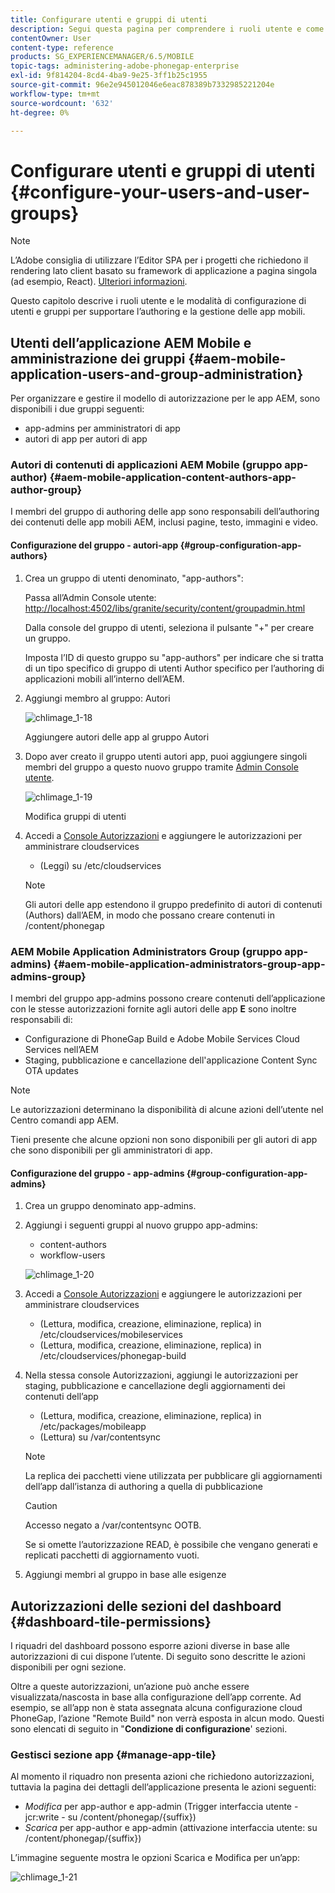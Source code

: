 ```yaml
---
title: Configurare utenti e gruppi di utenti
description: Segui questa pagina per comprendere i ruoli utente e come configurare utenti e gruppi per supportare l’authoring e la gestione delle app mobili.
contentOwner: User
content-type: reference
products: SG_EXPERIENCEMANAGER/6.5/MOBILE
topic-tags: administering-adobe-phonegap-enterprise
exl-id: 9f814204-8cd4-4ba9-9e25-3ff1b25c1955
source-git-commit: 96e2e945012046e6eac878389b7332985221204e
workflow-type: tm+mt
source-wordcount: '632'
ht-degree: 0%

---
```


# Configurare utenti e gruppi di utenti {#configure-your-users-and-user-groups}

>[!NOTE]
>
>L’Adobe consiglia di utilizzare l’Editor SPA per i progetti che richiedono il rendering lato client basato su framework di applicazione a pagina singola (ad esempio, React). [Ulteriori informazioni](/help/sites-developing/spa-overview.md).

Questo capitolo descrive i ruoli utente e le modalità di configurazione di utenti e gruppi per supportare l’authoring e la gestione delle app mobili.

## Utenti dell’applicazione AEM Mobile e amministrazione dei gruppi {#aem-mobile-application-users-and-group-administration}

Per organizzare e gestire il modello di autorizzazione per le app AEM, sono disponibili i due gruppi seguenti:

* app-admins per amministratori di app
* autori di app per autori di app

### Autori di contenuti di applicazioni AEM Mobile (gruppo app-author) {#aem-mobile-application-content-authors-app-author-group}

I membri del gruppo di authoring delle app sono responsabili dell’authoring dei contenuti delle app mobili AEM, inclusi pagine, testo, immagini e video.

#### Configurazione del gruppo - autori-app {#group-configuration-app-authors}

1. Crea un gruppo di utenti denominato, &quot;app-authors&quot;:

   Passa all’Admin Console utente: [http://localhost:4502/libs/granite/security/content/groupadmin.html](http://localhost:4502/libs/granite/security/content/groupadmin.html)

   Dalla console del gruppo di utenti, seleziona il pulsante &quot;+&quot; per creare un gruppo.

   Imposta l’ID di questo gruppo su &quot;app-authors&quot; per indicare che si tratta di un tipo specifico di gruppo di utenti Author specifico per l’authoring di applicazioni mobili all’interno dell’AEM.

1. Aggiungi membro al gruppo: Autori

   ![chlimage_1-18](assets/chlimage_1-18.png)

   Aggiungere autori delle app al gruppo Autori

1. Dopo aver creato il gruppo utenti autori app, puoi aggiungere singoli membri del gruppo a questo nuovo gruppo tramite [Admin Console utente](http://localhost:4502/libs/granite/security/content/useradmin.md).

   ![chlimage_1-19](assets/chlimage_1-19.png)

   Modifica gruppi di utenti

1. Accedi a [Console Autorizzazioni](http://localhost:4502/useradmin) e aggiungere le autorizzazioni per amministrare cloudservices

   * (Leggi) su /etc/cloudservices

   >[!NOTE]
   >
   >Gli autori delle app estendono il gruppo predefinito di autori di contenuti (Authors) dall’AEM, in modo che possano creare contenuti in /content/phonegap

### AEM Mobile Application Administrators Group (gruppo app-admins) {#aem-mobile-application-administrators-group-app-admins-group}

I membri del gruppo app-admins possono creare contenuti dell’applicazione con le stesse autorizzazioni fornite agli autori delle app **E** sono inoltre responsabili di:

* Configurazione di PhoneGap Build e Adobe Mobile Services Cloud Services nell’AEM
* Staging, pubblicazione e cancellazione dell&#39;applicazione Content Sync OTA updates

>[!NOTE]
>
>Le autorizzazioni determinano la disponibilità di alcune azioni dell’utente nel Centro comandi app AEM.
>
>Tieni presente che alcune opzioni non sono disponibili per gli autori di app che sono disponibili per gli amministratori di app.

#### Configurazione del gruppo - app-admins {#group-configuration-app-admins}

1. Crea un gruppo denominato app-admins.
1. Aggiungi i seguenti gruppi al nuovo gruppo app-admins:

   * content-authors
   * workflow-users

   ![chlimage_1-20](assets/chlimage_1-20.png)

1. Accedi a [Console Autorizzazioni](http://localhost:4502/useradmin) e aggiungere le autorizzazioni per amministrare cloudservices

   * (Lettura, modifica, creazione, eliminazione, replica) in /etc/cloudservices/mobileservices
   * (Lettura, modifica, creazione, eliminazione, replica) in /etc/cloudservices/phonegap-build

1. Nella stessa console Autorizzazioni, aggiungi le autorizzazioni per staging, pubblicazione e cancellazione degli aggiornamenti dei contenuti dell’app

   * (Lettura, modifica, creazione, eliminazione, replica) in /etc/packages/mobileapp
   * (Lettura) su /var/contentsync

   >[!NOTE]
   >
   >La replica dei pacchetti viene utilizzata per pubblicare gli aggiornamenti dell’app dall’istanza di authoring a quella di pubblicazione

   >[!CAUTION]
   >
   >Accesso negato a /var/contentsync OOTB.
   >
   >Se si omette l’autorizzazione READ, è possibile che vengano generati e replicati pacchetti di aggiornamento vuoti.

1. Aggiungi membri al gruppo in base alle esigenze

## Autorizzazioni delle sezioni del dashboard {#dashboard-tile-permissions}

I riquadri del dashboard possono esporre azioni diverse in base alle autorizzazioni di cui dispone l’utente. Di seguito sono descritte le azioni disponibili per ogni sezione.

Oltre a queste autorizzazioni, un’azione può anche essere visualizzata/nascosta in base alla configurazione dell’app corrente. Ad esempio, se all’app non è stata assegnata alcuna configurazione cloud PhoneGap, l’azione &quot;Remote Build&quot; non verrà esposta in alcun modo. Questi sono elencati di seguito in &quot;**Condizione di configurazione**&#39; sezioni.

### Gestisci sezione app {#manage-app-tile}

Al momento il riquadro non presenta azioni che richiedono autorizzazioni, tuttavia la pagina dei dettagli dell’applicazione presenta le azioni seguenti:

* *Modifica* per app-author e app-admin (Trigger interfaccia utente - jcr:write - su /content/phonegap/{suffix})
* *Scarica* per app-author e app-admin (attivazione interfaccia utente: su /content/phonegap/{suffix})

L’immagine seguente mostra le opzioni Scarica e Modifica per un’app:

![chlimage_1-21](assets/chlimage_1-21.png)
